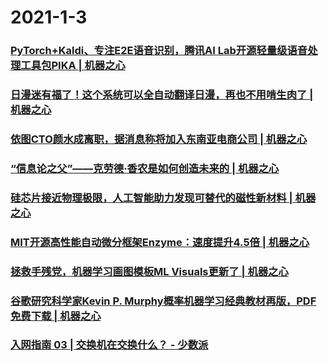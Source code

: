 
# 2021-1-3

### [PyTorch+Kaldi、专注E2E语音识别，腾讯AI Lab开源轻量级语音处理工具包PIKA | 机器之心](https://www.jiqizhixin.com/articles/2021-01-03-2)

### [日漫迷有福了！这个系统可以全自动翻译日漫，再也不用啃生肉了 | 机器之心](https://www.jiqizhixin.com/articles/2021-01-03)

### [依图CTO颜水成离职，据消息称将加入东南亚电商公司 | 机器之心](https://www.jiqizhixin.com/articles/2021-01-03-3)

### [“信息论之父”——克劳德·香农是如何创造未来的 | 机器之心](https://www.jiqizhixin.com/articles/2021-01-03-8)

### [硅芯片接近物理极限，人工智能助力发现可替代的磁性新材料 | 机器之心](https://www.jiqizhixin.com/articles/2021-01-03-7)

### [MIT开源高性能自动微分框架Enzyme：速度提升4.5倍 | 机器之心](https://www.jiqizhixin.com/articles/2021-01-03-6)

### [拯救手残党，机器学习画图模板ML Visuals更新了 | 机器之心](https://www.jiqizhixin.com/articles/2021-01-03-5)

### [谷歌研究科学家Kevin P. Murphy概率机器学习经典教材再版，PDF免费下载 | 机器之心](https://www.jiqizhixin.com/articles/2021-01-03-4)

### [入网指南 03 | 交换机在交换什么？ - 少数派](https://sspai.com/post/64302)